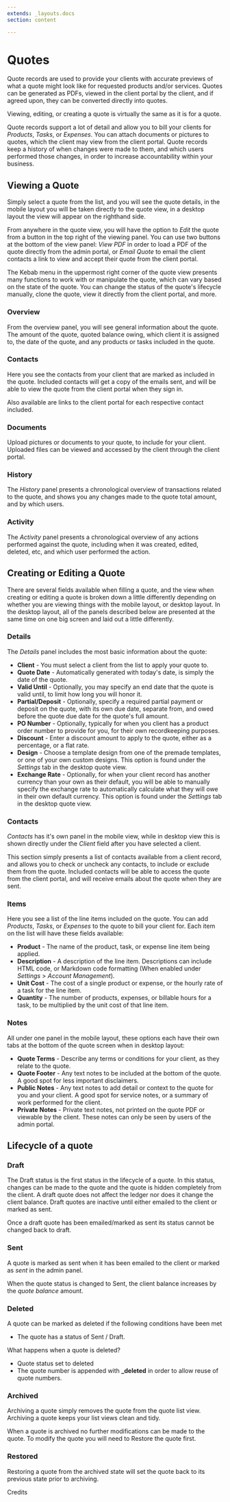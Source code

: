 ```yaml
---
extends: _layouts.docs 
section: content

---
```


# Quotes

Quote records are used to provide your clients with accurate previews of what a quote might look like for requested products and/or services.  Quotes can be generated as PDFs, viewed in the client portal by the client, and if agreed upon, they can be converted directly into quotes.

Viewing, editing, or creating a quote is virtually the same as it is for a quote.

Quote records support a lot of detail and allow you to bill your clients for *Products*, *Tasks*, or *Expenses*.  You can attach documents or pictures to quotes, which the client may view from the client portal.  Quote records keep a history of when changes were made to them, and which users performed those changes, in order to increase accountability within your business.

## Viewing a Quote

Simply select a quote from the list, and you will see the quote details, in the mobile layout you will be taken directly to the quote view, in a desktop layout the view will appear on the righthand side.

From anywhere in the quote view, you will have the option to *Edit* the quote from a button in the top right of the viewing panel.  You can use two buttons at the bottom of the view panel: *View PDF* in order to load a PDF of the quote directly from the admin portal, or *Email Quote* to email the client contacts a link to view and accept their quote from the client portal.

The Kebab menu in the uppermost right corner of the quote view presents many functions to work with or manipulate the quote, which can vary based on the state of the quote.  You can change the status of the quote's lifecycle manually, clone the quote, view it directly from the client portal, and more.

### Overview

From the overview panel, you will see general information about the quote.  The amount of the quote, quoted balance owing, which client it is assigned to, the date of the quote, and any products or tasks included in the quote.

### Contacts

Here you see the contacts from your client that are marked as included in the quote.  Included contacts will get a copy of the emails sent, and will be able to view the quote from the client portal when they sign in.

Also available are links to the client portal for each respective contact included.

### Documents

Upload pictures or documents to your quote, to include for your client.  Uploaded files can be viewed and accessed by the client through the client portal.

### History

The *History* panel presents a chronological overview of transactions related to the quote, and shows you any changes made to the quote total amount, and by which users.

### Activity

The *Activity* panel presents a chronological overview of any actions performed against the quote, including when it was created, edited, deleted, etc, and which user performed the action.

## Creating or Editing a Quote

There are several fields available when filling a quote, and the view when creating or editing a quote is broken down a little differently depending on whether you are viewing things with the mobile layout, or desktop layout.  In the desktop layout, all of the panels described below are presented at the same time on one big screen and laid out a little differently.

### Details

The *Details* panel includes the most basic information about the quote:

* **Client** - You must select a client from the list to apply your quote to.
* **Quote Date** - Automatically generated with today's date, is simply the date of the quote.
* **Valid Until** - Optionally, you may specify an end date that the quote is valid until, to limit how long you will honor it.
* **Partial/Deposit** - Optionally, specify a required partial payment or deposit on the quote, with its own due date, separate from, and owed before the quote due date for the quote's full amount.
* **PO Number** - Optionally, typically for when you client has a product order number to provide for you, for their own recordkeeping purposes.
* **Discount** - Enter a discount amount to apply to the quote, either as a percentage, or a flat rate.
* **Design** - Choose a template design from one of the premade templates, or one of your own custom designs.  This option is found under the *Settings* tab in the desktop quote view.
* **Exchange Rate** - Optionally, for when your client record has another currency than your own as their default, you will be able to manually specify the exchange rate to automatically calculate what they will owe in their own default currency.  This option is found under the *Settings* tab in the desktop quote view.

### Contacts

*Contacts* has it's own panel in the mobile view, while in desktop view this is shown directly under the *Client* field after you have selected a client.  

This section simply presents a list of contacts available from a client record, and allows you to check or uncheck any contacts, to include or exclude them from the quote.  Included contacts will be able to access the quote from the client portal, and will receive emails about the quote when they are sent.

### Items

Here you see a list of the line items included on the quote.  You can add *Products*, *Tasks*, or *Expenses* to the quote to bill your client for.  Each item on the list will have these fields available:

* **Product** - The name of the product, task, or expense line item being applied.
* **Description** - A description of the line item.  Descriptions can include HTML code, or Markdown code formatting (When enabled under *Settings* > *Account Management*).
* **Unit Cost** - The cost of a single product or expense, or the hourly rate of a task for the line item.
* **Quantity** - The number of products, expenses, or billable hours for a task, to be multiplied by the unit cost of that line item.

### Notes

All under one panel in the mobile layout, these options each have their own tabs at the bottom of the quote screen when in desktop layout:

* **Quote Terms** - Describe any terms or conditions for your client, as they relate to the quote.
* **Quote Footer** - Any text notes to be included at the bottom of the quote.  A good spot for less important disclaimers.
* **Public Notes** - Any text notes to add detail or context to the quote for you and your client.  A good spot for service notes, or a summary of work performed for the client.
* **Private Notes** - Private text notes, not printed on the quote PDF or viewable by the client.  These notes can only be seen by users of the admin portal.

## Lifecycle of a quote

### Draft

The Draft status is the first status in the lifecycle of a quote. In this status, changes can be made to the quote and the quote is hidden completely from the client. A draft quote does not affect the ledger nor does it change the client balance. Draft quotes are inactive until either emailed to the client or marked as sent.

<x-warning>
Once a draft quote has been emailed/marked as sent its status cannot be changed back to draft.
</x-warning>

### Sent

A quote is marked as sent when it has been emailed to the client or marked as *sent* in the admin panel.

When the quote status is changed to Sent, the client balance increases by the *quote balance* amount.

### Deleted

A quote can be marked as deleted if the following conditions have been met

* The quote has a status of Sent / Draft.

What happens when a quote is deleted?

* Quote status set to deleted
* The quote number is appended with <b>_deleted</b> in order to allow reuse of quote numbers.

### Archived

Archiving a quote simply removes the quote from the quote list view. Archiving a quote keeps your list views clean and tidy.

<x-warning>
When a quote is archived no further modifications can be made to the quote. To modify the quote you will need to Restore the quote first.
</x-warning>

### Restored

Restoring a quote from the archived state will set the quote back to its previous state prior to archiving.

<x-next url=/docs/credits>Credits</x-next>